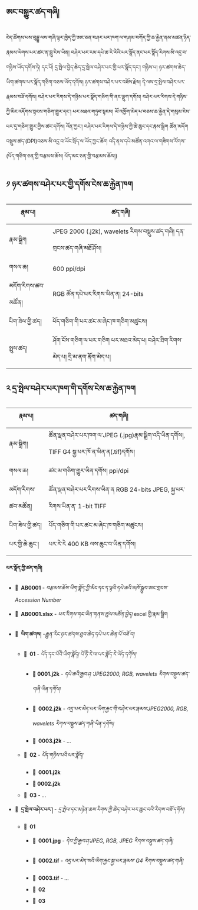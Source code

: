 
## ཨང་བསྒྱུར་ཚད་གཞི།

ངེད་ཚོགས་པས་བུདྡྷ་ལས་གཞི་ལྟར་ཁྱེད་ཀྱི་ཨང་ཅན་བཤར་པར་ཁག་ལ་གཤམ་བཀོད་ཀྱི་ཆ་རྐྱེན་ནམ་མཚན་ཉིད་རྣམས་ལེགས་པར་ཚང་ན་བླུ་ངེས་ཡིན། བཤེར་པར་རམ་དཔེ་ཆ་རེ་རེའི་པར་སྣོད་ནང་པར་སྣོད་རིགས་མི་འདྲ་བ་གཉིས་ཡོད་དགོས་ཏེ། དང་པོ། དྲ་སྤེལ་བྱེད་ཆེད་དྲ་སྤེལ་བཤེར་པར་གྱི་པར་སྣོད་དང་། གཉིས་པ། ཉར་ཚགས་ཆེད་ཡིག་ཚགས་པར་སྣོད་གཅིག་བཅས་ཡོད་དགོས། ཉར་ཚགས་བཤེར་པར་བཟོས་རྗེས། དེ་ལས་དྲ་སྤེལ་བཤེར་པར་རྣམས་བཟོ་དགོས། བཤེར་པར་རིགས་དེ་གཉིས་པར་སྣོད་གཅིག་གི་ནང་ལྡུག་དགོས། བཤེར་པར་རིགས་དེ་གཉིས་ཀྱི་མིང་འདོགས་སྟངས་གཅིག་གྱུར་དང་། པར་མཐའ་གཏུབ་སྟངས།
ཡོ་འཁྱོག་མེད་པ་བཅས་ཆ་རྐྱེན་དེ་གསུམ་ངེས་པར་དུ་གཅིག་གྱུར་གྱིས་ཚང་དགོས། འོན་ཀྱང་། བཤེར་པར་རིགས་དེ་གཉིས་ཀྱི་ཆེ་ཆུང་དང་རྣམ་སྒྲིག ཚོན་མདོག བསྡུས་ཚད་(DPI)བཅས་མི་འདྲ་བ་ཡོང་སྲོད་ལ་ཡོད་ཀྱང་ཆོག འདི་ནས་དཔེ་མཚོན་འགའ་ལ་གཟིགས་རོགས་་ (པོད་གཅིག་ཅན་གྱི་བརྩམས་ཆོས། པོད་མང་ཅན་གྱི་བརྩམས་ཆོས།)

## ༡ ཉར་ཚགས་བཤེར་པར་གྱི་དགོས་ངེས་ཆ་རྐྱེན་ཁག

| རྣམ་པ། |	ཚད་གཞི། |
| --- | --- |
| རྣམ་སྒྲིག | JPEG 2000 (.j2k), wavelets རིགས་བསྡུས་ཚད་གཞི། དན་གྲངས་ཚད་གཞི་མཐོ་ཤོས། |
| གསལ་ཆ། |600 ppi/dpi |
| མདོག་རིགས་ཚབ་མཚོན། | RGB ཚོན་དཔེ་པར་རིགས་ཡིན་ན། 24-bits |
| པིག་ཟེལ་གྱི་ཚད། | པོད་གཅིག་གི་པར་ཚང་མ་ཞེང་ཁ་གཅིག་མཚུངས། |
| སྤུས་ཚད། |	ཤོག་ངོས་གཅིག་ལ་པར་གཅིག པར་མཐའ་མེད་པ། བཤེར་ཐིག་རིགས་མེད་པ། དྲི་མ་ནག་ནོག་མེད་པ། |

## ༢ དྲ་སྤེལ་བཤེར་པར་ཁག་གི་དགོས་ངེས་ཆ་རྐྱེན་ཁག

| རྣམ་པ། | ཚད་གཞི། |
| --- | --- |
| རྣམ་སྒྲིག།| ཚོན་ལྡན་བཤེར་པར་ཁག་ལ་JPEG (.jpg)རྣམ་སྒྲིག་འདི་ཡིན་དགོས།, TIFF G4 སྐྱ་པར་ཁོ་ན་ཡིན་ན(.tif)དགོས། |
| གསལ་ཆ། | ཚང་མ་གཅིག་གྱུར་ཡིན་དགོས། ppi/dpi |
| མདོག་རིགས་ཚབ་མཚོན། | ཚོན་ལྡན་བཤེར་པར་རིགས་ཡིན་ན RGB 24-bits JPEG, སྐྱ་པར་རིགས་ཡིན་ན་ 1-bit TIFF |
| པིག་ཟེལ་གྱི་ཚད།	| པོད་གཅིག་གི་པར་ཚང་མ་ཞེང་ཁ་གཅིག་མཚུངས། |
| པར་གྱི་ཆེ་ཆུང་། |	པར་རེ་རེ 400 KB ལས་ཆུང་བ་ཡིན་དགོས། |

**པར་སྣོད་ཀྱི་ཚད་གཞི།**

* 📂 **AB0001** *- བརྩམས་ཆོས་ཡིག་སྣོད་ཀྱི་མིང་དང་ད་ལྟའི་དཔེ་ཆའི་མཁོ་སྒྲུབ་ཨང་གྲངས་Accession Number*

* 📂 **AB0001.xlsx** *- པར་རིགས་གང་ཡིན་གནས་ཚུལ་མཚོན་བྱེད།* excel གྱི་རྣམ་སྒྲིག

* 📂 **ཡིག་ཚགས།** *-རྒྱུན་རིང་ཉར་ཚགས་ཐུབ་ཆེད་དཔེ་པར་ཆེན་པོ་བཟོ་བ།*

	* 📂 **01** *- པོད་དང་པོའི་ཡིག་སྣོད། པོ་ཏི་རེ་ལ་པར་སྣོད་རེ་ཡོད་དགོས།*
	
		* 📂 **0001.j2k** *- དཔེ་ཆའི་རྒྱབ་ཤ ་JPEG2000, RGB, wavelets རིགས་བསྡུས་ཚད་གཞི་ཡིན་དགོས།*
		
		* 📂 **0002.j2k** *- འདྲ་པར་མེད་པར་ཡིག་རྐྱང་གི་བཤེར་པར་རྣམས་JPEG2000, RGB, wavelets རིགས་བསྡུས་ཚད་གཞི་ཡིན་དགོས།*
		
		* 📂 **0003.j2k** *- ...*
		
	* 📂 **02** *- པོད་གཉིས་པའི་པར་སྣོད།*
	
		* 📂 **0001.j2k**
		
		* 📂 **0002.j2k**
		
	* 📁 **03** *- ...*

* 📂 **དྲ་སྤེལ་བཤེར་པར་།** *- དྲ་སྤེལ་དང་མཉེན་ཆས་རིགས་ཀྱི་ཆེད་བཤེར་པར་ཆུང་བའི་རིགས་བཟོ་དགོས།*

	* 📂 **01**
	
		* 📂 **0001.jpg** *- དེབ་ཀྱི་རྒྱབ་ཤ་JPEG, RGB, JPEG རིགས་བསྡུས་ཚད་གཞི།*
		
		* 📂 **0002.tif** *- འདྲ་པར་མེད་སའི་ཡིག་རྐྱང་སྐྱ་པར་རྣམས་ G4 རིགས་བསྡུས་ཚད་གཞི།*
		
		* 📂 **0003.tif** *- ...*
		
		* 📁 **02**
		
		* 📁 **03**

